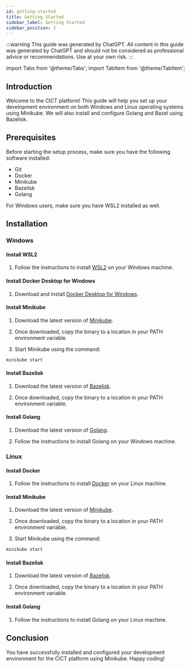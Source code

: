 ```yaml
---
id: getting-started
title: Getting Started
sidebar_label: Getting Started
sidebar_position: 2
---
```


:::warning
This guide was generated by ChatGPT. All content in this guide was generated by ChatGPT and should not be considered as professional advice or recommendations. Use at your own risk.
:::

import Tabs from '@theme/Tabs';
import TabItem from '@theme/TabItem';

## Introduction

Welcome to the CICT platform! This guide will help you set up your development environment on both Windows and Linux operating systems using Minikube. We will also install and configure Golang and Bazel using Bazelisk.

## Prerequisites

Before starting the setup process, make sure you have the following software installed:

- Git
- Docker
- Minikube
- Bazelisk
- Golang

For Windows users, make sure you have WSL2 installed as well.

## Installation

### Windows

#### Install WSL2

1. Follow the instructions to install [WSL2](https://docs.microsoft.com/en-us/windows/wsl/install-win10) on your Windows machine.

#### Install Docker Desktop for Windows

1. Download and install [Docker Desktop for Windows](https://hub.docker.com/editions/community/docker-ce-desktop-windows/).

#### Install Minikube

1. Download the latest version of [Minikube](https://minikube.sigs.k8s.io/docs/start/).

2. Once downloaded, copy the binary to a location in your PATH environment variable.

3. Start Minikube using the command:

```sh
minikube start
```

#### Install Bazelisk

1. Download the latest version of [Bazelisk](https://github.com/bazelbuild/bazelisk/releases).

2. Once downloaded, copy the binary to a location in your PATH environment variable.

#### Install Golang

1. Download the latest version of [Golang](https://golang.org/dl/).

2. Follow the instructions to install Golang on your Windows machine.

### Linux

#### Install Docker

1. Follow the instructions to install [Docker](https://docs.docker.com/engine/install/) on your Linux machine.

#### Install Minikube

1. Download the latest version of [Minikube](https://minikube.sigs.k8s.io/docs/start/).

2. Once downloaded, copy the binary to a location in your PATH environment variable.

3. Start Minikube using the command:

```sh
minikube start
```

#### Install Bazelisk

1. Download the latest version of [Bazelisk](https://github.com/bazelbuild/bazelisk/releases).

2. Once downloaded, copy the binary to a location in your PATH environment variable.

#### Install Golang

1. Follow the instructions to install Golang on your Linux machine.

## Conclusion

You have successfully installed and configured your development environment for the CICT platform using Minikube. Happy coding!
